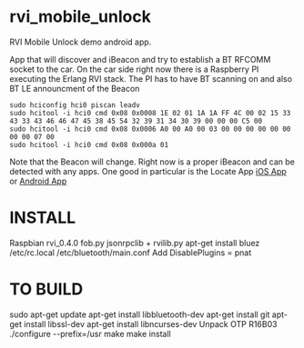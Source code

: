 # rvi_mobile_unlock
RVI Mobile Unlock demo android app.

App that will discover and iBeacon and try to establish a BT RFCOMM socket to the car.
On the car side right now there is a Raspberry PI executing the Erlang RVI stack.
The PI has to have BT scanning on and also BT LE announcment of the Beacon

```
sudo hciconfig hci0 piscan leadv
sudo hcitool -i hci0 cmd 0x08 0x0008 1E 02 01 1A 1A FF 4C 00 02 15 33 43 33 43 46 46 47 45 38 45 54 32 39 31 34 30 39 00 00 00 C5 00
sudo hcitool -i hci0 cmd 0x08 0x0006 A0 00 A0 00 03 00 00 00 00 00 00 00 00 07 00
sudo hcitool -i hci0 cmd 0x08 0x000a 01
```

Note that the Beacon will change. Right now is a proper iBeacon and can be detected with any apps.
One good in particular is the Locate App
[iOS App](https://itunes.apple.com/us/app/locate-beacon/id738709014?mt=8) or 
[Android App](https://play.google.com/store/apps/details?id=com.radiusnetworks.locate&hl=en)


# INSTALL
Raspbian 
rvi_0.4.0
fob.py
jsonrpclib + rvilib.py
apt-get install  bluez
/etc/rc.local
/etc/bluetooth/main.conf Add
  DisablePlugins = pnat



# TO BUILD
sudo apt-get update
apt-get install libbluetooth-dev
apt-get install git
apt-get install libssl-dev
apt-get install libncurses-dev
Unpack OTP R16B03
./configure --prefix=/usr
make
make install

